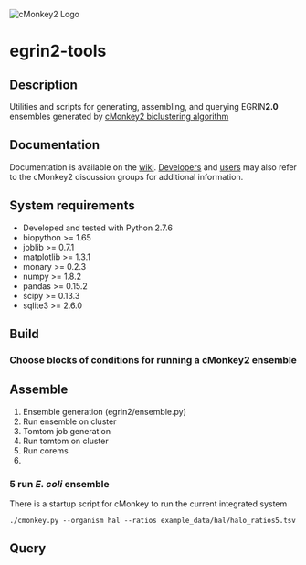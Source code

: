 ![cMonkey2 Logo](https://github.com/scalefreegan/egrin2-tools/blob/master/egrin2_logo_80px.png "EGRIN2.0 Logo")

# egrin2-tools 

## Description

Utilities and scripts for generating, assembling, and querying EGRIN**2.0** ensembles generated by [cMonkey2 biclustering algorithm](https://github.com/baliga-lab/cmonkey2/)

## Documentation

Documentation is available on the [wiki](https://github.com/scalefreegan/egrin2-tools/wiki). [Developers](https://groups.google.com/d/forum/cmonkey-dev) and [users](https://groups.google.com/d/forum/cmonkey-users) may also refer to the cMonkey2 discussion groups for additional information. 

## System requirements

* Developed and tested with Python 2.7.6
* biopython >= 1.65
* joblib >= 0.7.1
* matplotlib >= 1.3.1
* monary >= 0.2.3
* numpy >= 1.8.2
* pandas >= 0.15.2
* scipy >= 0.13.3
* sqlite3 >= 2.6.0

## Build

### Choose blocks of conditions for running a cMonkey2 ensemble

## Assemble

1. Ensemble generation (egrin2/ensemble.py)
2. Run ensemble on cluster
3. Tomtom job generation
4. Run tomtom on cluster
5. Run corems
6. 

### 5 run *E. coli* ensemble

There is a startup script for cMonkey to run the current integrated
system

    ./cmonkey.py --organism hal --ratios example_data/hal/halo_ratios5.tsv


## Query








